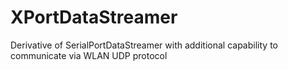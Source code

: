 # XPortDataStreamer
Derivative of SerialPortDataStreamer with additional capability to communicate via WLAN UDP protocol


